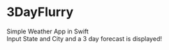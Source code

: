 # 3DayFlurry
Simple Weather App in Swift </br>
Input State and City and a 3 day forecast is displayed!
